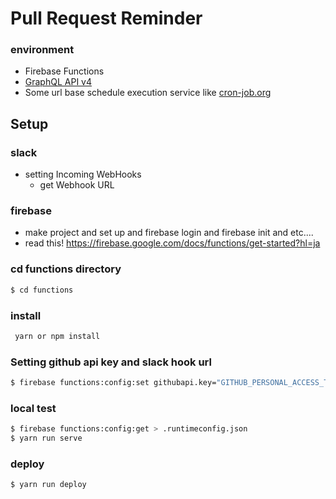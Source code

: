 # Pull Request Reminder
### environment
- Firebase Functions
- [GraphQL API v4](https://developer.github.com/v4/)
- Some url base schedule execution service like [cron-job.org](https://cron-job.org/en/)

## Setup
### slack
- setting Incoming WebHooks
  - get Webhook URL

### firebase
- make project and set up and firebase login and firebase init and etc....
- read this! https://firebase.google.com/docs/functions/get-started?hl=ja

### cd functions directory
```sh
$ cd functions
```

### install
```sh
 yarn or npm install
```

### Setting github api key and slack hook url
```sh
$ firebase functions:config:set githubapi.key="GITHUB_PERSONAL_ACCESS_TOKEN" githubapi.owner="OWNER_NAME" githubapi.name="REPOSITORY_NAME" slack.url="WEBHOOK_URL" slack.token="SLACK_AUTH_TOKEN"
```

### local test
```sh
$ firebase functions:config:get > .runtimeconfig.json
$ yarn run serve
```

### deploy
```sh
$ yarn run deploy
```

### 

